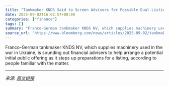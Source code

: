 ```yaml
---
title: "Tankmaker KNDS Said to Screen Advisers for Possible Dual Listing"
date: 2025-09-02T16:02:57+08:00
categories: ["finance"]
tags: []
summary: "Franco-German tankmaker KNDS NV, which supplies machinery used in the war in Ukraine, is sounding out financial advisers to help arrange a potential initial public offering as it steps up preparations"
source_url: "https://www.bloomberg.com/news/articles/2025-09-02/tankmaker-knds-said-to-screen-advisers-for-possible-dual-listing"
---
```


Franco-German tankmaker KNDS NV, which supplies machinery used in the war in Ukraine, is sounding out financial advisers to help arrange a potential initial public offering as it steps up preparations for a listing, according to people familiar with the matter.

---

*来源: [原文链接](https://www.bloomberg.com/news/articles/2025-09-02/tankmaker-knds-said-to-screen-advisers-for-possible-dual-listing)*
